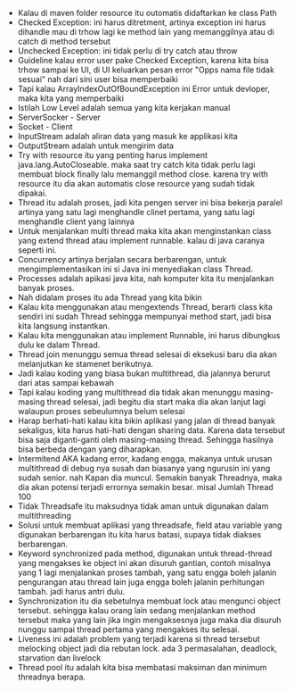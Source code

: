 - Kalau di maven folder resource itu outomatis didaftarkan ke class Path
- Checked Exception: ini harus ditretment, artinya exception ini harus dihandle mau di trhow lagi ke method lain yang memanggilnya atau di catch di method tersebut
- Unchecked Exception: ini tidak perlu di try catch atau throw
- Guideline kalau error user pake Checked Exception, karena kita bisa trhow sampai ke UI, di UI keluarkan pesan error "Opps nama file tidak sesuai" nah dari sini user bisa memperbaiki
- Tapi kalau ArrayIndexOutOfBoundException ini Error untuk devloper, maka kita yang memperbaiki
- Istilah Low Level adalah semua yang kita kerjakan manual
- ServerSocker - Server
- Socket - Client
- InputStream adalah aliran data yang masuk ke applikasi kita
- OutputStream adalah untuk mengirim data
- Try with resource itu yang penting harus implement java.lang.AutoCloseable. maka saat try catch kita tidak perlu lagi membuat block finally lalu memanggil method close. karena try with resource itu dia akan automatis close resource yang sudah tidak dipakai.
- Thread itu adalah proses, jadi kita pengen server ini bisa bekerja paralel artinya yang satu lagi menghandle clinet pertama, yang satu lagi menghandle client yang lainnya
- Untuk menjalankan multi thread maka kita akan menginstankan class yang extend thread atau implement runnable. kalau di java caranya seperti ini.
- Concurrency artinya berjalan secara berbarengan, untuk mengimplementasikan ini si Java ini menyediakan class Thread.
- Processes adalah apikasi java kita, nah komputer kita itu menjalankan banyak proses.
- Nah didalam proses itu ada Thread yang kita bikin
- Kalau kita menggunakan atau mengextends Thread, berarti class kita sendiri ini sudah Thread sehingga mempunyai method start, jadi bisa kita langsung instantkan.
- Kalau kita menggunakan atau implement Runnable, ini harus dibungkus dulu ke dalam Thread.
- Thread join menunggu semua thread selesai di eksekusi baru dia akan melanjutkan ke stamenet berikutnya.
- Jadi kalau koding yang biasa bukan multithread, dia jalannya berurut dari atas sampai kebawah
- Tapi kalau koding yang multithread dia tidak akan menunggu masing-masing thread selesai, jadi begitu dia start maka dia akan lanjut lagi walaupun proses sebeulumnya belum selesai
- Harap berhati-hati kalau kita bikin aplikasi yang jalan di thread banyak sekaligus, kita harus hati-hati dengan sharing data. Karena data tersebut bisa saja diganti-ganti oleh masing-masing thread. Sehingga hasilnya bisa berbeda dengan yang diharapkan.
- Intermitend AKA kadang error, kadang engga, makanya untuk urusan multithread di debug nya susah dan biasanya yang ngurusin ini yang sudah senior. nah Kapan dia muncul. Semakin banyak Threadnya, maka dia akan potensi terjadi errornya semakin besar. misal Jumlah Thread 100
- Tidak Threadsafe itu maksudnya tidak aman untuk digunakan dalam multithreading
- Solusi untuk membuat aplikasi yang threadsafe, field atau variable yang digunakan berbarengan itu kita harus batasi, supaya tidak diakses berbarengan.
- Keyword synchronized pada method, digunakan untuk thread-thread yang mengakses ke object ini akan disuruh gantian, contoh misalnya yang 1 lagi menjalankan proses tambah, yang satu engga boleh jalanin pengurangan atau thread lain juga engga boleh jalanin perhitungan tambah. jadi harus antri dulu.
- Synchronization itu dia sebetulnya membuat lock atau mengunci object tersebut. sehingga kalau orang lain sedang menjalankan method tersebut maka yang lain jika ingin mengaksesnya juga maka dia disuruh nunggu sampai thread pertama yang mengakses itu selesai.
- Liveness ini adalah problem yang terjadi karena si thread tersebut melocking object jadi dia rebutan lock. ada 3 permasalahan, deadlock, starvation dan livelock
- Thread pool itu adalah kita bisa membatasi maksiman dan minimum threadnya berapa.
